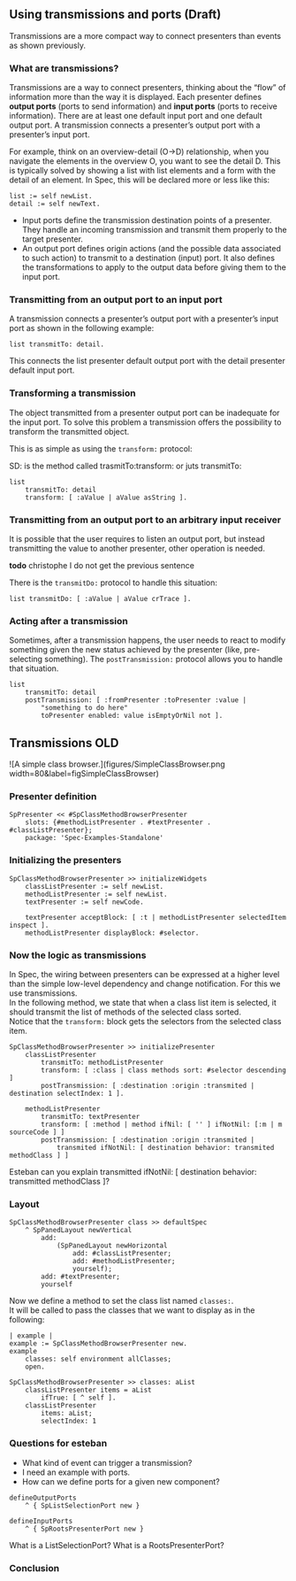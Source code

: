 ## Using transmissions and ports (Draft)
 
 
Transmissions are a more compact way to connect presenters than events as shown previously. 
 
### What are transmissions? 
 
Transmissions are a way to connect presenters, thinking about the “flow” of information more than the way it is displayed. 
Each presenter defines **output ports** (ports to send information) and **input ports** (ports to receive information). 
There are at least one default input port and one default output port. 
A transmission connects a presenter’s output port with a presenter’s input port. 
 
For example, think on an overview-detail (O->D) relationship, when you navigate the elements in the overview O, you want to see the detail D. This is typically solved by showing a list with list elements and a form with the detail of an element. 
In Spec, this will be declared more or less like this: 
 
``` 
list := self newList.
detail := self newText. 
``` 
 
 
- Input ports define the transmission destination points of a presenter. They handle an incoming transmission and transmit them properly to the target presenter. 
- An output port defines origin actions \(and the possible data associated to such action\) to transmit to a destination \(input\) port. It also defines the transformations to apply to the output data before giving them to the input port. 
 
 
### Transmitting from an output port to an input port 
 
 
A transmission connects a presenter’s output port with a presenter’s input port as shown in the following example: 
``` 
list transmitTo: detail. 
``` 
 
This connects the list presenter default output port with the detail presenter default input port. 
 
### Transforming a transmission 
 
 
The object transmitted from a presenter output port can be inadequate for the input port. To solve this problem a transmission offers the possibility to transform the transmitted object. 
 
This is as simple as using the `transform:` protocol: 
 
SD: is the method called trasmitTo:transform: or juts transmitTo: 

``` 
list 
    transmitTo: detail 
    transform: [ :aValue | aValue asString ]. 
``` 
 
 
 
### Transmitting from an output port to an arbitrary input receiver  

It is possible that the user requires to listen an output port, but instead transmitting the value to another presenter, other operation is needed. 

**todo** christophe I do not get the previous sentence 
 
There is the `transmitDo:` protocol to handle this situation: 
 
``` 
list transmitDo: [ :aValue | aValue crTrace ]. 
``` 
 
 
### Acting after a transmission 
 
 
Sometimes, after a transmission happens, the user needs to react to modify something given the new status achieved by the presenter \(like, pre-selecting something\). 
The `postTransmission:` protocol allows you to handle that situation. 
 
``` 
list 
    transmitTo: detail 
    postTransmission: [ :fromPresenter :toPresenter :value | 
        "something to do here"
        toPresenter enabled: value isEmptyOrNil not ]. 
``` 
 
 
 
 
 
## Transmissions OLD 
 

 
![A simple class browser.](figures/SimpleClassBrowser.png width=80&label=figSimpleClassBrowser) 
 
### Presenter definition 


``` 
SpPresenter << #SpClassMethodBrowserPresenter
    slots: {#methodListPresenter . #textPresenter . #classListPresenter};
    package: 'Spec-Examples-Standalone' 
``` 
 
 
 
### Initializing the presenters 
``` 
SpClassMethodBrowserPresenter >> initializeWidgets
    classListPresenter := self newList.
    methodListPresenter := self newList.
    textPresenter := self newCode.
    
    textPresenter acceptBlock: [ :t | methodListPresenter selectedItem inspect ].
    methodListPresenter displayBlock: #selector.
``` 
 
 
### Now the logic as transmissions 
 
 
In Spec, the wiring between presenters can be expressed at a higher level than the simple low-level dependency and change notification. For this we use transmissions.  
In the following method, we state that when a class list item is selected, it should transmit the list of methods of the selected class sorted.  
Notice that the `transform:` block gets the selectors from the selected class item.  
 
``` 
SpClassMethodBrowserPresenter >> initializePresenter
    classListPresenter 
        transmitTo: methodListPresenter 
        transform: [ :class | class methods sort: #selector descending ] 
        postTransmission: [ :destination :origin :transmited | destination selectIndex: 1 ].

    methodListPresenter
        transmitTo: textPresenter
        transform: [ :method | method ifNil: [ '' ] ifNotNil: [:m | m sourceCode ] ]
        postTransmission: [ :destination :origin :transmited | 
            transmited ifNotNil: [ destination behavior: transmited methodClass ] ] 
``` 
 
 
 Esteban can you explain transmitted ifNotNil: \[ destination behavior: transmitted methodClass \]? 
 
### Layout 
 
 
``` 
SpClassMethodBrowserPresenter class >> defaultSpec
    ^ SpPanedLayout newVertical
        add:
            (SpPanedLayout newHorizontal
                add: #classListPresenter;
                add: #methodListPresenter;
                yourself);
        add: #textPresenter;
        yourself 
``` 
 
 
 
 
Now we define a method to set the class list named `classes:`.  
It will be called to pass the classes that we want to display as in the following: 
 
``` 
| example |
example := SpClassMethodBrowserPresenter new.
example
    classes: self environment allClasses;
    open. 
``` 
 
 
 
``` 
SpClassMethodBrowserPresenter >> classes: aList
    classListPresenter items = aList 
        ifTrue: [ ^ self ].
    classListPresenter
        items: aList;
        selectIndex: 1
```


### Questions for esteban 
- What kind of event can trigger a transmission? 
- I need an example with ports. 
- How can we define ports for a given new component? 
 
``` 
defineOutputPorts 
    ^ { SpListSelectionPort new } 
``` 
 
 
``` 
defineInputPorts 
    ^ { SpRootsPresenterPort new } 
``` 
 
 
What is a ListSelectionPort? 
What is a RootsPresenterPort? 
 
### Conclusion 
